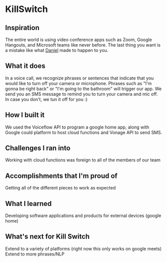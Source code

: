 # KillSwitch

## Inspiration
The entire world is using video conference apps such as Zoom, Google Hangouts, and Microsoft teams like never before. The last thing you want is a mistake like what [Daniel](https://www.youtube.com/watch?v=V__GbBaIXPU) made to happen to you.

## What it does
In a voice call, we recognize phrases or sentences that indicate that you would like to turn off your camera or microphone. Phrases such as "I'm gonna be right back" or "I'm going to the bathroom" will trigger our app. We send you an SMS message to remind you to turn your camera and mic off. In case you don't, we tun it off for you :)

## How I built it
We used the Voiceflow API to program a google home app, along with Google could platform to host cloud functions and Vonage API to send SMS. 

## Challenges I ran into
Working with cloud functions was foreign to all of the members of our team

## Accomplishments that I'm proud of
Getting all of the different pieces to work as expected

## What I learned
Developing software applications and products for external devices (google home)

## What's next for Kill Switch
Extend to a variety of platforms (right now this only works on google meets)
Extend to more phrases/NLP

